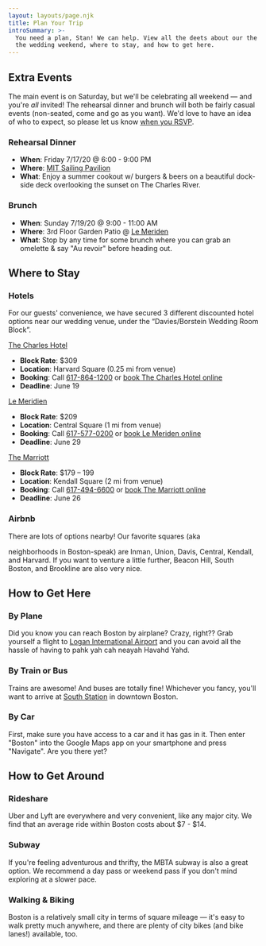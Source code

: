 ```yaml
---
layout: layouts/page.njk
title: Plan Your Trip
introSummary: >-
  You need a plan, Stan! We can help. View all the deets about our the rest of
  the wedding weekend, where to stay, and how to get here.
---
```

## Extra Events

The main event is on Saturday, but we'll be celebrating all weekend — and you're *all* invited! The rehearsal dinner and brunch will both be fairly casual events (non-seated, come and go as you want). We'd love to have an idea of who to expect, so please let us know [when you RSVP](https://forms.gle/oGE2CyvYXqrC5PDH9).

### Rehearsal Dinner

* **When**: Friday 7/17/20 @ 6:00 - 9:00 PM
* **Where**: [MIT Sailing Pavilion](https://goo.gl/maps/18Gd1HS44ThsRVXw6)
* **What**: Enjoy a summer cookout w/ burgers & beers on a beautiful dock-side deck overlooking the sunset on The Charles River.

### Brunch

* **When**: Sunday 7/19/20 @ 9:00 - 11:00 AM
* **Where**: 3rd Floor Garden Patio @ [Le Meriden](https://goo.gl/maps/rdZVPF9Lhruc7XRZA)
* **What**: Stop by any time for some brunch where you can grab an omelette & say "Au revoir" before heading out.

## Where to Stay

### Hotels

For our guests' convenience, we have secured 3 different discounted hotel options near our wedding venue, under the “Davies/Borstein Wedding Room Block”.

[The Charles Hotel](https://goo.gl/maps/h4Y6Hsb5WNZ6CJQ56) 

* **Block Rate**: $309 
* **Location**: Harvard Square (0.25 mi from venue) 
* **Booking**: Call [617-864-1200](tel:6178641200) or [book The Charles Hotel online](https://be.synxis.com/?adult=2&arrive=2020-07-17&chain=10237&child=0&configcode=BOSCH&currency=USD&depart=2020-07-19&group=DB2020&hotel=27199&level=hotel&locale=en-US&rooms=1&themecode=BOSCH&trifecta=1) 
* **Deadline**: June 19

[Le Meridien](https://goo.gl/maps/Bs52XamKjugYJxyU6) 

* **Block Rate**: $209 
* **Location**: Central Square (1 mi from venue) 
* **Booking**: Call [617-577-0200](tel:6175770200) or [book Le Meriden online](https://www.marriott.com/event-reservations/reservation-link.mi?id=1582736236051&key=GRP&app=resvlink)
* **Deadline**: June 29

[The Marriott](https://goo.gl/maps/KJxcu23ywJZvkWKc7) 

* **Block Rate**: $179 – 199 
* **Location**: Kendall Square (2 mi from venue) 
* **Booking**: Call [617-494-6600](tel:6174946600) or [book The Marriott online](https://www.marriott.com/event-reservations/reservation-link.mi?id=1582060556263&key=GRP&app=resvlink)
* **Deadline**: June 26

### Airbnb

There are lots of options nearby! Our favorite squares (aka

 neighborhoods in Boston-speak) are Inman, Union, Davis, Central, Kendall, and Harvard. If you want to venture a little further, Beacon Hill, South Boston, and Brookline are also very nice.

## How to Get Here

### By Plane

Did you know you can reach Boston by airplane? Crazy, right?? Grab yourself a flight to [Logan International Airport](http://www.massport.com/logan-airport/) and you can avoid all the hassle of having to pahk yah cah neayah Havahd Yahd.

### By Train or Bus

Trains are awesome! And buses are totally fine! Whichever you fancy, you'll want to arrive at [South Station](https://www.south-station.net/) in downtown Boston. 

### By Car

First, make sure you have access to a car and it has gas in it. Then enter "Boston" into the Google Maps app on your smartphone and press "Navigate". Are you there yet?

## How to Get Around

### Rideshare

Uber and Lyft are everywhere and very convenient, like any major city. We find that an average ride within Boston costs about $7 - $14.

### Subway

If you're feeling adventurous and thrifty, the MBTA subway is also a great option. We recommend a day pass or weekend pass if you don't mind exploring at a slower pace.

### Walking & Biking

Boston is a relatively small city in terms of square mileage — it's easy to walk pretty much anywhere, and there are plenty of city bikes (and bike lanes!) available, too.